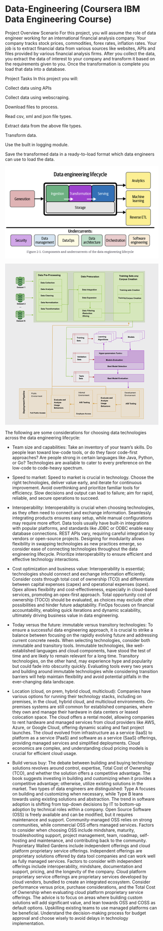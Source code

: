 # Data-Engineering (Coursera IBM Data Engineering Course)

Project Overview
Scenario
For this project, you will assume the role of data engineer working for an international financial analysis company. Your company tracks stock prices, commodities, forex rates, inflation rates.  Your job is to extract financial data from various sources like websites, APIs and files provided by various financial analysis firms. After you collect the data, you extract the data of interest to your company and transform it based on the requirements given to you. Once the transformation is complete you load that data into a database.

Project Tasks
In this project you will:

Collect data using APIs

Collect data using webscraping.

Download files to process.    

Read csv, xml and json file types.

Extract data from the above file types.

Transform data.

Use the built in logging module.

Save the transformed data in a ready-to-load format which data engineers can use to load the data.

![11](https://github.com/andysingal/Data-Engineering/blob/main/Images/Screenshot%202023-07-11%20at%206.53.42%20PM.png)

![12](https://github.com/andysingal/Data-Engineering/blob/main/Images/Screenshot%202023-07-17%20at%201.36.47%20PM.png)


The following are some considerations for choosing data technologies across the data engineering lifecycle:

- Team size and capabilities: Take an inventory of your team’s skills. Do people lean toward low-code tools, or do they favor code-first approaches? Are people strong in certain languages like Java, Python, or Go? Technologies are available to cater to every preference on the low-code to code-heavy spectrum. 

- Speed to market: Speed to market is crucial in technology. Choose the right technologies, deliver value early, and iterate for continuous improvement. Avoid overthinking and prioritize familiar tools for efficiency. Slow decisions and output can lead to failure; aim for rapid, reliable, and secure operations to succeed.

- Interoperability: Interoperability is crucial when choosing technologies, as they often need to connect and exchange information. Seamlessly integrating products ensures easy setup, while manual configurations may require more effort. Data tools usually have built-in integrations with popular platforms, and standards like JDBC or ODBC enable easy database connections. REST APIs vary, requiring careful integration by vendors or open-source projects. Designing for modularity allows flexibility in swapping technologies as new practices emerge, so consider ease of connecting technologies throughout the data engineering lifecycle. Prioritize interoperability to ensure efficient and effective technology interactions.

- Cost optimization and business value: Interoperability is essential; technologies should connect and exchange information efficiently.
Consider costs through total cost of ownership (TCO) and differentiate between capital expenses (capex) and operational expenses (opex).
Opex allows flexibility and cost-effectiveness, especially in cloud-based services, promoting an opex-first approach.
Total opportunity cost of ownership (TOCO) should be evaluated, as choices may exclude other possibilities and hinder future adaptability.
FinOps focuses on financial accountability, enabling quick iterations and dynamic scalability, ultimately driving business value in data engineering.

- Today versus the future: immutable versus transitory technologies: To ensure a successful data engineering approach, it is crucial to strike a balance between focusing on the rapidly evolving future and addressing current concrete needs. When selecting technologies, consider both immutable and transitory tools. Immutable technologies, like well-established languages and cloud components, have stood the test of time and are likely to remain relevant for a long time. Transitory technologies, on the other hand, may experience hype and popularity but could fade into obscurity quickly. Evaluating tools every two years and building around immutable technologies while considering transition barriers will help maintain flexibility and avoid potential pitfalls in the ever-changing data landscape.

- Location (cloud, on prem, hybrid cloud, multicloud): 
Companies have various options for running their technology stacks, including on premises, in the cloud, hybrid cloud, and multicloud environments.
On-premises systems are still common for established companies, where they own and manage their hardware in data centers or leased colocation space.
The cloud offers a rental model, allowing companies to rent hardware and managed services from cloud providers like AWS, Azure, or Google Cloud, offering dynamic scaling and fast project launches.
The cloud evolved from infrastructure as a service (IaaS) to platform as a service (PaaS) and software as a service (SaaS) offerings, providing managed services and simplified deployments.
Cloud economics are complex, and understanding cloud pricing models is crucial for efficient cloud usage.

- Build versus buy:
  The debate between building and buying technology solutions revolves around control, expertise, Total Cost of Ownership (TCO), and whether the solution offers a competitive advantage.
The book suggests investing in building and customizing when it provides a competitive advantage; otherwise, utilize existing solutions in the market.
Two types of data engineers are distinguished: Type A focuses on building and customizing when necessary, while Type B leans towards using existing solutions and abstraction.
The trend in software adoption is shifting from top-down decisions by IT to bottom-up adoption by technical roles within a company.
Open Source Software (OSS) is freely available and can be modified, but it requires maintenance and support. Community-managed OSS relies on strong communities, while commercial OSS offers managed services.
Factors to consider when choosing OSS include mindshare, maturity, troubleshooting support, project management, team, roadmap, self-hosting and maintenance, and contributing back to the community.
Proprietary Walled Gardens include independent offerings and cloud platform proprietary service offerings.
Independent offerings are proprietary solutions offered by data tool companies and can work well as fully managed services.
Factors to consider with independent offerings include interoperability, mindshare, documentation and support, pricing, and the longevity of the company.
Cloud platform proprietary service offerings are proprietary services developed by cloud vendors, bundled to create an integrated ecosystem.
Consider performance versus price, purchase considerations, and the Total Cost of Ownership when evaluating cloud platform proprietary service offerings.
The advice is to focus on areas where building custom solutions will add significant value, and lean towards OSS and COSS as default options. Upskilling existing teams to use managed platforms can be beneficial. Understand the decision-making process for budget approval and choose wisely to avoid delays in technology implementation.

